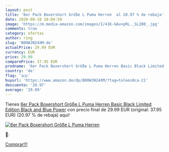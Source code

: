 ```yaml
---
layout: post
title: '6er Pack Boxershort Größe L Puma Herren  al 20.97 % de rebaja'
date: 2020-09-18 10:04:59
image: 'https://m.media-amazon.com/images/I/41K-GAu+pRL._SL200_.jpg'
comments: true
category: ofertas
author: ring
slug: 'B00WJN24XM-de'
actualPrice: 29.99 EUR
currency: EUR
price: 29.99
comparePrice: 37.95 EUR
prodname: '6er Pack Boxershort Größe L Puma Herren Basic Black Limited Edition Black and Blue Power'
country: 'de'
flag: '🇩🇪'
buyurl: 'https://www.amazon.de/dp/B00WJN24XM/?tag=tolees0ca-21'
descuento: '20.97'
average: '29.99'
---
```


Tienes [6er Pack Boxershort Größe L Puma Herren Basic Black Limited Edition Black and Blue Power](https://www.amazon.de/dp/B00WJN24XM/?tag=tolees0ca-21) con precio final de  29.99 EUR (original: 37.95 EUR) (20.97 %  de rebaja) aqui!

[![6er Pack Boxershort Größe L Puma Herren ](https://m.media-amazon.com/images/I/41K-GAu+pRL._SL200_.jpg)](https://www.amazon.de/dp/B00WJN24XM/?tag=tolees0ca-21)

🔎:


[Comprar!!!](https://www.amazon.de/dp/B00WJN24XM/?tag=tolees0ca-21)
